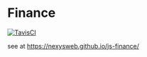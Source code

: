 # Finance

[![TavisCI](https://travis-ci.com/nexysweb/js-finance.svg?branch=master)](https://travis-ci.com/nexysweb/js-finance)

see at https://nexysweb.github.io/js-finance/

